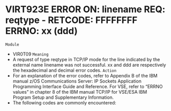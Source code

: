 # VIRT923E ERROR ON: linename REQ: reqtype - RETCODE: FFFFFFFF ERRNO: xx (ddd)
`Module`
- VIR0T09
`Meaning`
- A request of type reqtype in TCP/IP mode for the line indicated by the external name linename was not successful. xx and ddd are respectively the hexadecimal and decimal error codes.
`Action`
- For an explanation of the error codes, refer to Appendix B of the IBM manual z/OS Communications Server: IP Sockets Application Programming Interface Guide and Reference. For VSE, refer to “ERRNO values” in chapter 8 of the IBM manual TCP/IP for VSE/ESA IBM Program Setup and Supplementary Information.
- The following codes are commonly encountered:
